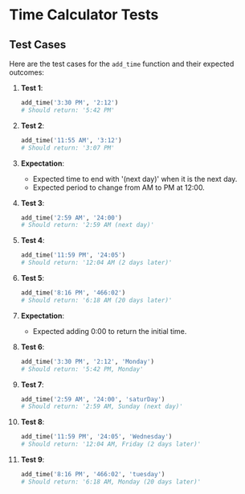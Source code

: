 
# Time Calculator Tests

## Test Cases

Here are the test cases for the `add_time` function and their expected outcomes:

1. **Test 1**:
   ```python
   add_time('3:30 PM', '2:12')
   # Should return: '5:42 PM'
   ```

2. **Test 2**:
   ```python
   add_time('11:55 AM', '3:12')
   # Should return: '3:07 PM'
   ```

3. **Expectation**:
   - Expected time to end with '(next day)' when it is the next day.
   - Expected period to change from AM to PM at 12:00.

4. **Test 3**:
   ```python
   add_time('2:59 AM', '24:00')
   # Should return: '2:59 AM (next day)'
   ```

5. **Test 4**:
   ```python
   add_time('11:59 PM', '24:05')
   # Should return: '12:04 AM (2 days later)'
   ```

6. **Test 5**:
   ```python
   add_time('8:16 PM', '466:02')
   # Should return: '6:18 AM (20 days later)'
   ```

7. **Expectation**:
   - Expected adding 0:00 to return the initial time.

8. **Test 6**:
   ```python
   add_time('3:30 PM', '2:12', 'Monday')
   # Should return: '5:42 PM, Monday'
   ```

9. **Test 7**:
   ```python
   add_time('2:59 AM', '24:00', 'saturDay')
   # Should return: '2:59 AM, Sunday (next day)'
   ```

10. **Test 8**:
    ```python
    add_time('11:59 PM', '24:05', 'Wednesday')
    # Should return: '12:04 AM, Friday (2 days later)'
    ```

11. **Test 9**:
    ```python
    add_time('8:16 PM', '466:02', 'tuesday')
    # Should return: '6:18 AM, Monday (20 days later)'
    ```